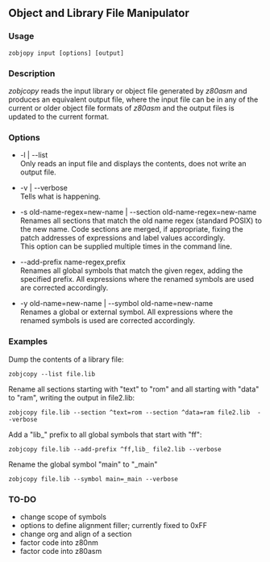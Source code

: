 ## Object and Library File Manipulator

### Usage

    zobjopy input [options] [output]

### Description

*zobjcopy* reads the input library or object file generated by *z80asm* and produces an equivalent output file,
where the input file can be in any of the current or older object file formats of *z80asm* and the output files is
updated to the current format.

### Options

* -l | --list  
  Only reads an input file and displays the contents, does not write an output file.

* -v | --verbose  
  Tells what is happening.

* -s old-name-regex=new-name | --section old-name-regex=new-name  
  Renames all sections that match the old name regex (standard POSIX) to the new name. Code sections are merged,
  if appropriate, fixing the patch addresses of expressions and label values accordingly.  
  This option can be supplied multiple times in the command line.

* --add-prefix name-regex,prefix  
  Renames all global symbols that match the given regex, adding the specified prefix. All expressions where the
  renamed symbols are used are corrected accordingly.

* -y old-name=new-name | --symbol old-name=new-name  
  Renames a global or external symbol. All expressions where the renamed symbols is used are corrected accordingly.

### Examples

Dump the contents of a library file:
```
zobjcopy --list file.lib
```

Rename all sections starting with "text" to "rom" and all starting with "data" to "ram", writing the output in file2.lib:
```
zobjcopy file.lib --section ^text=rom --section ^data=ram file2.lib  --verbose
```

Add a "lib_" prefix to all global symbols that start with "ff":
```
zobjcopy file.lib --add-prefix ^ff,lib_ file2.lib --verbose
```

Rename the global symbol "main" to "_main"
```
zobjcopy file.lib --symbol main=_main --verbose
```

### TO-DO

* change scope of symbols
* options to define alignment filler; currently fixed to 0xFF
* change org and align of a section
* factor code into z80nm
* factor code into z80asm


